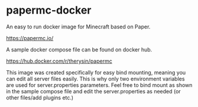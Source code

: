# papermc-docker
An easy to run docker image for Minecraft based on Paper.

https://papermc.io/

A sample docker compose file can be found on docker hub.

https://hub.docker.com/r/therysin/papermc

This image was created specifically for easy bind mounting, meaning you can edit all server files easily. This is why only two environment variables are used for server.properties parameters. Feel free to bind mount as shown in the sample compose file and edit the server.properties as needed (or other files/add plugins etc.)
